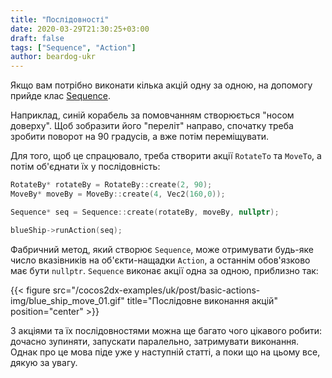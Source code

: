 ```yaml
---
title: "Послідовності"
date: 2020-03-29T21:30:25+03:00
draft: false
tags: ["Sequence", "Action"]
author: beardog-ukr
---
```


Якщо вам потрібно виконати кілька акцій одну за одною, на допомогу прийде клас [Sequence](https://docs.cocos2d-x.org/cocos2d-x/v4/en/actions/sequences.html).

Наприклад, синій корабель за помовчанням створюється "носом доверху". Щоб зобразити його "переліт" направо, спочатку треба зробити поворот на 90 градусів, а вже потім переміщувати.

<!--more-->

Для того, щоб це спрацювало, треба створити акції `RotateTo` та `MoveTo`, а потім об'єднати їх у послідовність:
```cpp
RotateBy* rotateBy = RotateBy::create(2, 90);
MoveBy* moveBy = MoveBy::create(4, Vec2(160,0));

Sequence* seq = Sequence::create(rotateBy, moveBy, nullptr);

blueShip->runAction(seq);
```

Фабричний метод, який створює `Sequence`, може отримувати будь-яке число вказівників на об'єкти-нащадки `Action`, а останнім обов'язково має бути `nullptr`. `Sequence` виконає акції одна за одною, приблизно так:

{{< figure src="/cocos2dx-examples/uk/post/basic-actions-img/blue_ship_move_01.gif" title="Послідовне виконання акцій" position="center" >}}

З акціями та їх послідовностями можна ще багато чого цікавого робити: дочасно зупиняти, запускати паралельно, затримувати виконання. Однак про це мова піде уже у наступній статті, а поки що на цьому все, дякую за увагу.
